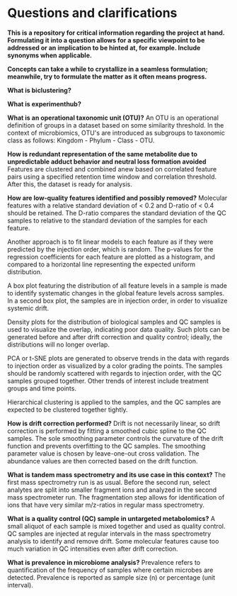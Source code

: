 # Questions and clarifications

**This is a repository for critical information regarding the project at hand. Formulating it into a question allows for a specific viewpoint to be addressed or an implication to be hinted at, for example. Include synonyms when applicable.**

**Concepts can take a while to crystallize in a seamless formulation; meanwhile, try to formulate the matter as it often means progress.**

**What is biclustering?**


**What is experimenthub?**



**What is an operational taxonomic unit (OTU)?**
An OTU is an operational definition of groups in a dataset based on some similarity threshold. In the context of microbiomics, OTU's are introduced as subgroups to taxonomic class as follows: Kingdom - Phylum - Class - OTU.

**How is redundant representation of the same metabolite due to unpredictable adduct behavior and neutral loss formation avoided**
Features are clustered and combined anew based on correlated feature pairs using a specified retention time window and correlation threshold. After this, the dataset is ready for analysis.

**How are low-quality features identified and possibly removed?**
Molecular features with a relative standard deviation of < 0.2 and D-ratio of < 0.4 should be retained. The D-ratio compares the standard deviation of the QC samples to relative to the standard deviation of the samples for each feature.

Another approach is to fit linear models to each feature as if they were predicted by the injection order, which is random. The p-values for the regression coefficients for each feature are plotted as a histogram, and compared to a horizontal line representing the expected uniform distribution.

A box plot featuring the distribution of all feature levels in a sample is made to identify systematic changes in the global feature levels across samples. In a second box plot, the samples are in injection order, in order to visualize systemic drift.

Density plots for the distribution of biological samples and QC samples is used to visualize the overlap, indicating poor data quality. Such plots can be generated before and after drift correction and quality control; ideally, the distributions will no longer overlap.

PCA or t-SNE plots are generated to  observe trends in the data with regards to injection order as visualized by a color grading the points. The samples should be randomly scattered with regards to injection order, with the QC samples grouped together. Other trends of interest include treatment groups and time points.

Hierarchical clustering is applied to the samples, and the QC samples are expected to be clustered together tightly.


**How is drift correction performed?**
Drift is not necessarily linear, so drift correction is performed by fitting a smoothed cubic spline to the QC samples. The sole smoothing parameter controls the curvature of the drift function and prevents overfitting to the QC samples. The smoothing parameter value is chosen by leave-one-out cross validation. The abundance values are then corrected based on the drift function.

**What is tandem mass spectrometry and its use case in this context?**
The first mass spectrometry run is as usual. Before the second run, select analytes are split into smaller fragment ions and analyzed in the second mass spectrometer run. The fragmentation step allows for identification of ions that have very similar m/z-ratios in regular mass spectrometry.

**What is a quality control (QC) sample in untargeted metabolomics?**
A small aliquot of each sample is mixed together and used as quality control. QC samples are injected at regular intervals in the mass spectrometry analysis to identify and remove drift. Some molecular features cause too much variation in QC intensities even after drift correction.

**What is prevalence in microbiome analysis?**
Prevalence refers to quantification of the frequency of samples where certain microbes are detected. Prevalence is reported as sample size (n) or percentage (unit interval).
